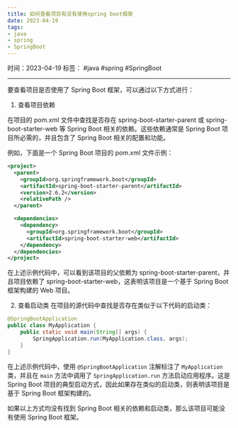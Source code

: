 ```yaml
---
title: 如何查看项目有没有使用spring boot框架
date: 2023-04-19
tags: 
- java 
- spring 
- SpringBoot 
---
```


时间：2023-04-19
标签： #java #spring #SpringBoot 

---

要查看项目是否使用了 Spring Boot 框架，可以通过以下方式进行：

1.  查看项目依赖

在项目的 pom.xml 文件中查找是否存在 spring-boot-starter-parent 或 spring-boot-starter-web 等 Spring Boot 相关的依赖。这些依赖通常是 Spring Boot 项目所必需的，并且包含了 Spring Boot 相关的配置和功能。

例如，下面是一个 Spring Boot 项目的 pom.xml 文件示例：
```xml
<project>
  <parent>
    <groupId>org.springframework.boot</groupId>
    <artifactId>spring-boot-starter-parent</artifactId>
    <version>2.6.2</version>
    <relativePath />
  </parent>

  <dependencies>
    <dependency>
      <groupId>org.springframework.boot</groupId>
      <artifactId>spring-boot-starter-web</artifactId>
    </dependency>
  </dependencies>
</project>
 ```
在上述示例代码中，可以看到该项目的父依赖为 spring-boot-starter-parent，并且项目依赖了 spring-boot-starter-web，这表明该项目是一个基于 Spring Boot 框架构建的 Web 项目。

2.  查看启动类
在项目的源代码中查找是否存在类似于以下代码的启动类：

```java
@SpringBootApplication
public class MyApplication {
    public static void main(String[] args) {
        SpringApplication.run(MyApplication.class, args);
    }
}
```
在上述示例代码中，使用 `@SpringBootApplication` 注解标注了 `MyApplication` 类，并且在 `main` 方法中调用了 `SpringApplication.run` 方法启动应用程序。这是 Spring Boot 项目的典型启动方式，因此如果存在类似的启动类，则表明该项目是基于 Spring Boot 框架构建的。

如果以上方式均没有找到 Spring Boot 相关的依赖和启动类，那么该项目可能没有使用 Spring Boot 框架。